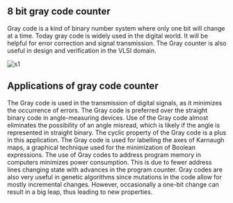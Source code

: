 ## 8 bit gray code counter

Gray code is a kind of binary number system where only one bit will change at a time. Today gray code is widely used in the digital world. 
It will be helpful for error correction and signal transmission. 
The Gray counter is also useful in design and verification in the VLSI domain.

![s1](https://github.com/SamprithiMite/VSDSquadron/assets/160505353/2136a51f-db03-4c41-8f99-d4932c0860eb)

## Applications of gray code counter

The Gray code is used in the transmission of digital signals, as it minimizes the occurrence of errors.
The Gray code is preferred over the straight binary code in angle-measuring devices.
Use of the Gray code almost eliminates the possibility of an angle misread, which is likely if the angle is represented in straight binary. 
The cyclic property of the Gray code is a plus in this application.
The Gray code is used for labelling the axes of Karnaugh maps, a graphical technique used for the minimization of Boolean expressions.
The use of Gray codes to address program memory in computers minimizes power consumption. This is due to fewer address lines changing state with advances in the program counter.
Gray codes are also very useful in genetic algorithms since mutations in the code allow for mostly incremental changes. However, occasionally a one-bit change can result in a big leap, thus leading to new properties.
